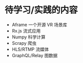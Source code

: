 # 待学习/实践的内容

+ Aframe 一个开源 VR 场景库  
+ Rx.js 流式应用  
+ Numpy 科学计算
+ Scrapy 爬虫  
+ HLS/RTMP 流媒体  
+ GraphQL/Relay 图数据
